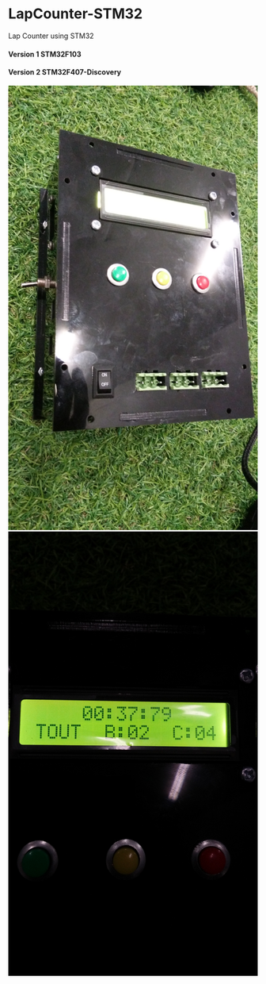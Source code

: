 # LapCounter-STM32
Lap Counter using STM32

#### Version 1 STM32F103 
#### Version 2 STM32F407-Discovery
![LapCounter](LapCounter.jpg)
![LapCounter2](LapCounter2.jpg)
